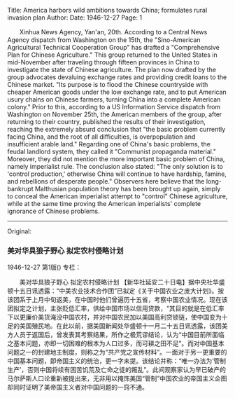 Title: America harbors wild ambitions towards China; formulates rural invasion plan
Author:
Date: 1946-12-27
Page: 1

　　Xinhua News Agency, Yan'an, 20th. According to a Central News Agency dispatch from Washington on the 15th, the "Sino-American Agricultural Technical Cooperation Group" has drafted a "Comprehensive Plan for Chinese Agriculture." This group returned to the United States in mid-November after traveling through fifteen provinces in China to investigate the state of Chinese agriculture. The plan now drafted by the group advocates devaluing exchange rates and providing credit loans to the Chinese market. "Its purpose is to flood the Chinese countryside with cheaper American goods under the low exchange rate, and to put American usury chains on Chinese farmers, turning China into a complete American colony." Prior to this, according to a US Information Service dispatch from Washington on November 25th, the American members of the group, after returning to their country, published the results of their investigation, reaching the extremely absurd conclusion that "the basic problem currently facing China, and the root of all difficulties, is overpopulation and insufficient arable land." Regarding one of China's basic problems, the feudal landlord system, they called it "Communist propaganda material." Moreover, they did not mention the more important basic problem of China, namely imperialist rule. The conclusion also stated: "The only solution is to 'control production,' otherwise China will continue to have hardship, famine, and rebellions of desperate people." Observers here believe that the long-bankrupt Malthusian population theory has been brought up again, simply to conceal the American imperialist attempt to "control" Chinese agriculture, while at the same time proving the American imperialists' complete ignorance of Chinese problems.



<hr /> 

Original: 


### 美对华具狼子野心  拟定农村侵略计划

1946-12-27
第1版()
专栏：

　　美对华具狼子野心
    拟定农村侵略计划
    【新华社延安二十日电】据中央社华盛顿十五日讯透露：“中美农业技术合作团”已拟定《关于中国农业之庞大计划》。按该团系于上月中旬返美，在中国时他们曾遍历十五省，考察中国农业情况。现在该团拟定之计划，主张贬低汇率，供给中国市场以信用贷款，“其目的就是在低汇率下以更廉价美货淹没中国农村，并对中国农民加以美国高利贷锁链，使中国变为十足的美国殖民地。在此以前，据美国新闻处华盛顿十一月二十五日讯透露，该团美方人员于返国后，曾发表其考察结果，所作之极荒谬结论，认为“中国目前所面临之基本问题，亦即一切困难的根本为人口过多，而可耕之田不足”。而对中国基本问题之一的封建地主制度，则称之为“共产党之宣传材料”。一面对于另一更重要的中国基本问题，即帝国主义的统治，更一字未提。该结论并称：“唯一办法为‘管制生产’，否则中国将续有困苦饥荒及亡命之徒的叛乱”。此间观察家认为早已破产的马尔萨斯人口论重新被提出来，无非用以掩饰美国“管制”中国农业的帝国主义企图却同时证明了美帝国主义者对中国问题的一窍不通。
